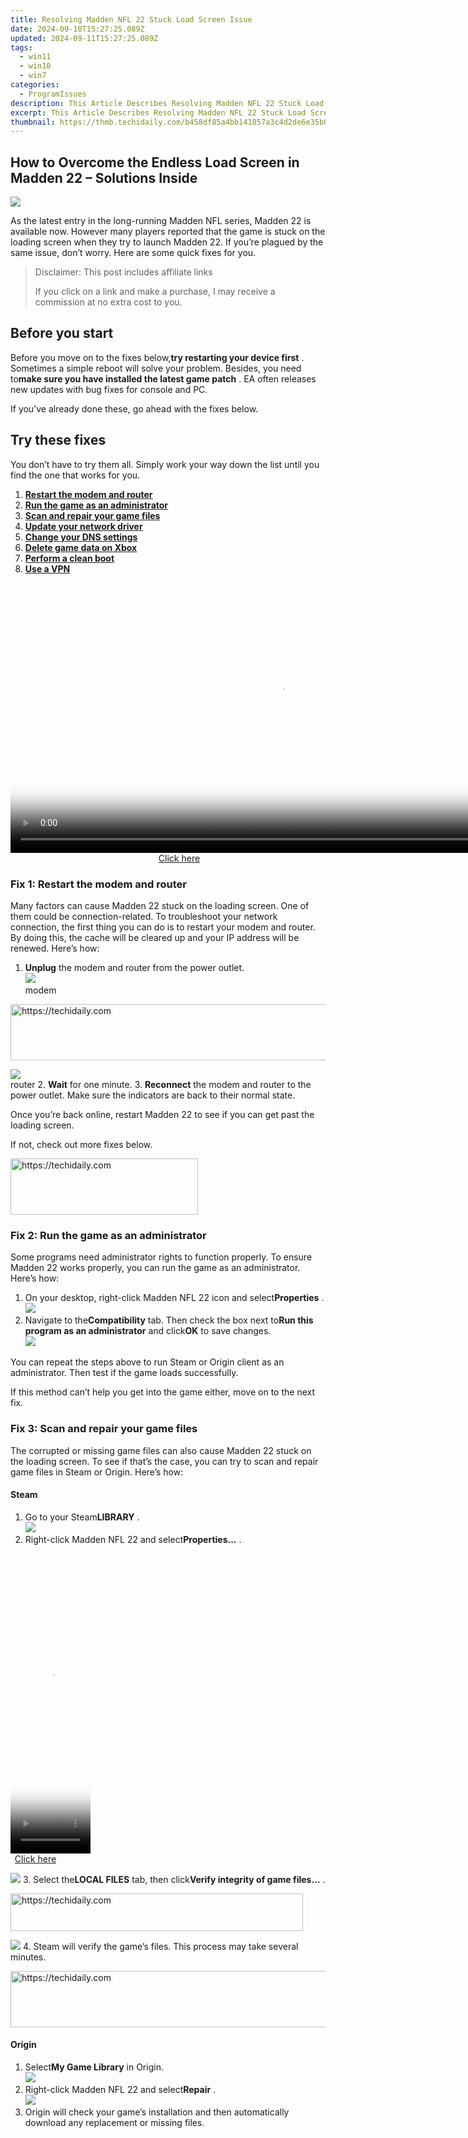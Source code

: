 ```yaml
---
title: Resolving Madden NFL 22 Stuck Load Screen Issue
date: 2024-09-10T15:27:25.089Z
updated: 2024-09-11T15:27:25.089Z
tags:
  - win11
  - win10
  - win7
categories:
  - ProgramIssues
description: This Article Describes Resolving Madden NFL 22 Stuck Load Screen Issue
excerpt: This Article Describes Resolving Madden NFL 22 Stuck Load Screen Issue
thumbnail: https://thmb.techidaily.com/b458df85a4bb141857a3c4d2de6e35b07f50e405e5e03af8173f938324bb194b.png
---
```


## How to Overcome the Endless Load Screen in Madden 22 – Solutions Inside

![](https://images.drivereasy.com/wp-content/uploads/2021/09/madden-22.jpg)

 As the latest entry in the long-running Madden NFL series, Madden 22 is available now. However many players reported that the game is stuck on the loading screen when they try to launch Madden 22\. If you’re plagued by the same issue, don’t worry. Here are some quick fixes for you.


>  Disclaimer: This post includes affiliate links
>
>  If you click on a link and make a purchase, I may receive a commission at no extra cost to you.
>



## Before you start

 Before you move on to the fixes below,**try restarting your device first** . Sometimes a simple reboot will solve your problem. Besides, you need to**make sure you have installed the latest game patch** . EA often releases new updates with bug fixes for console and PC.

If you’ve already done these, go ahead with the fixes below.

## Try these fixes

 You don’t have to try them all. Simply work your way down the list until you find the one that works for you.

1. **[Restart the modem and router](https://tools.techidaily.com/drivereasy/download/)**
2. **[Run the game as an administrator](https://tools.techidaily.com/drivereasy/download/)**
3. **[Scan and repair your game files](https://tools.techidaily.com/drivereasy/download/)**
4. **[Update your network driver](https://tools.techidaily.com/drivereasy/download/)**
5. **[Change your DNS settings](https://tools.techidaily.com/drivereasy/download/)**
6. **[Delete game data on Xbox](https://tools.techidaily.com/drivereasy/download/)**
7. **[Perform a clean boot](https://tools.techidaily.com/drivereasy/download/)**
8. **[Use a VPN](https://tools.techidaily.com/drivereasy/download/)**





<!-- affiliate ads begin -->
<span id="1424531">
					<video width="864" height="NaN" style="cursor:pointer"
           poster="//a.impactradius-go.com/display-clicktoplayimage/1424531.png"
           onclick="if(!this.playClicked){this.play();this.setAttribute('controls',true);this.playClicked=true;}">
	   <source src="//a.impactradius-go.com/display-ad/16446-1424531">
	   <img src="//a.impactradius-go.com/display-clicktoplayimage/1424531.png" style="border: none; height: 100%; width: 100%; object-fit: contain">
	</video>
	<div style="width:540px;text-align:center"><a href="javascript:window.open(decodeURIComponent('https%3A%2F%2Flaganoo.pxf.io%2Fc%2F5597632%2F1424531%2F16446'), '_blank');void(0);">Click here</a></div>
</span>
<img height="0" width="0" src="https://imp.pxf.io/i/5597632/1424531/16446" style="position:absolute;visibility:hidden;" border="0" />
<!-- affiliate ads end -->




### Fix 1: Restart the modem and router

 Many factors can cause Madden 22 stuck on the loading screen. One of them could be connection-related. To troubleshoot your network connection, the first thing you can do is to restart your modem and router. By doing this, the cache will be cleared up and your IP address will be renewed. Here’s how:

1. **Unplug** the modem and router from the power outlet.  
![](https://images.drivereasy.com/wp-content/uploads/2021/09/modem-1.jpg)  
 modem  




<!-- affiliate ads begin -->
<a href="https://appsumo.8odi.net/c/5597632/2130873/7443" target="_top" id="2130873">
  <img src="//a.impactradius-go.com/display-ad/7443-2130873" border="0" alt="https://techidaily.com" width="600" height="90"/>
</a>
<img height="0" width="0" src="https://appsumo.8odi.net/i/5597632/2130873/7443" style="position:absolute;visibility:hidden;" border="0" />
<!-- affiliate ads end -->




![](https://images.drivereasy.com/wp-content/uploads/2021/09/router.jpg)  
 router
2. **Wait** for one minute.
3. **Reconnect** the modem and router to the power outlet. Make sure the indicators are back to their normal state.

 Once you’re back online, restart Madden 22 to see if you can get past the loading screen.

If not, check out more fixes below.





<!-- affiliate ads begin -->
<a href="https://aligracehair.sjv.io/c/5597632/2135399/19272" target="_top" id="2135399">
  <img src="//a.impactradius-go.com/display-ad/19272-2135399" border="0" alt="https://techidaily.com" width="300" height="90"/>
</a>
<img height="0" width="0" src="https://aligracehair.sjv.io/i/5597632/2135399/19272" style="position:absolute;visibility:hidden;" border="0" />
<!-- affiliate ads end -->




### Fix 2: Run the game as an administrator

 Some programs need administrator rights to function properly. To ensure Madden 22 works properly, you can run the game as an administrator. Here’s how:

1. On your desktop, right-click Madden NFL 22 icon and select**Properties** .  
![](https://images.drivereasy.com/wp-content/uploads/2021/09/properties.jpg)
2. Navigate to the**Compatibility** tab. Then check the box next to**Run this program as an administrator** and click**OK** to save changes.  
![](https://images.drivereasy.com/wp-content/uploads/2021/09/run-this-program-as-admin.jpg)

 You can repeat the steps above to run Steam or Origin client as an administrator. Then test if the game loads successfully.

 If this method can’t help you get into the game either, move on to the next fix.

### Fix 3: Scan and repair your game files

 The corrupted or missing game files can also cause Madden 22 stuck on the loading screen. To see if that’s the case, you can try to scan and repair game files in Steam or Origin. Here’s how:

#### Steam

1. Go to your Steam**LIBRARY** .  
![](https://images.drivereasy.com/wp-content/uploads/2021/09/steam-library.jpg)
2. Right-click Madden NFL 22 and select**Properties…** .  




<!-- affiliate ads begin -->
<span id="1993647">
					<video width="128" height="480" style="cursor:pointer"
           poster="//a.impactradius-go.com/display-clicktoplayimage/1993647.png"
           onclick="if(!this.playClicked){this.play();this.setAttribute('controls',true);this.playClicked=true;}">
	   <source src="//a.impactradius-go.com/display-ad/22993-1993647">
	   <img src="//a.impactradius-go.com/display-clicktoplayimage/1993647.png" style="border: none; height: 100%; width: 100%; object-fit: contain">
	</video>
	<div style="width:80px;text-align:center"><a href="javascript:window.open(decodeURIComponent('https%3A%2F%2Fhomestyler.sjv.io%2Fc%2F5597632%2F1993647%2F22993'), '_blank');void(0);">Click here</a></div>
</span>
<img height="0" width="0" src="https://imp.pxf.io/i/5597632/1993647/22993" style="position:absolute;visibility:hidden;" border="0" />
<!-- affiliate ads end -->




![](https://images.drivereasy.com/wp-content/uploads/2021/09/steam-properties.jpg)
3. Select the**LOCAL FILES** tab, then click**Verify integrity of game files…** .  




<!-- affiliate ads begin -->
<a href="https://aligracehair.sjv.io/c/5597632/2135360/19272" target="_top" id="2135360">
  <img src="//a.impactradius-go.com/display-ad/19272-2135360" border="0" alt="https://techidaily.com" width="468" height="60"/>
</a>
<img height="0" width="0" src="https://aligracehair.sjv.io/i/5597632/2135360/19272" style="position:absolute;visibility:hidden;" border="0" />
<!-- affiliate ads end -->




![](https://images.drivereasy.com/wp-content/uploads/2021/09/steam-verify-game-files.jpg)
4. Steam will verify the game’s files. This process may take several minutes.




<!-- affiliate ads begin -->
<a href="https://appsumo.8odi.net/c/5597632/2123730/7443" target="_top" id="2123730">
  <img src="//a.impactradius-go.com/display-ad/7443-2123730" border="0" alt="https://techidaily.com" width="728" height="90"/>
</a>
<img height="0" width="0" src="https://appsumo.8odi.net/i/5597632/2123730/7443" style="position:absolute;visibility:hidden;" border="0" />
<!-- affiliate ads end -->





#### Origin

1. Select**My Game Library** in Origin.  
![](https://images.drivereasy.com/wp-content/uploads/2021/09/origin-my-game-library.jpg)
2. Right-click Madden NFL 22 and select**Repair** .  
![](https://images.drivereasy.com/wp-content/uploads/2021/09/origin-repair.jpg)
3. Origin will check your game’s installation and then automatically download any replacement or missing files.




<!-- affiliate ads begin -->
<span id="1542129">
					<video width="864" height="1152" style="cursor:pointer"
           poster="//a.impactradius-go.com/display-clicktoplayimage/1542129.png"
           onclick="if(!this.playClicked){this.play();this.setAttribute('controls',true);this.playClicked=true;}">
	   <source src="//a.impactradius-go.com/display-ad/16836-1542129">
	   <img src="//a.impactradius-go.com/display-clicktoplayimage/1542129.png" style="border: none; height: 100%; width: 100%; object-fit: contain">
	</video>
	<div style="width:540px;text-align:center"><a href="javascript:window.open(decodeURIComponent('https%3A%2F%2F25home.pxf.io%2Fc%2F5597632%2F1542129%2F16836'), '_blank');void(0);">Click here</a></div>
</span>
<img height="0" width="0" src="https://imp.pxf.io/i/5597632/1542129/16836" style="position:absolute;visibility:hidden;" border="0" />
<!-- affiliate ads end -->





 Once done, run Madden 22 again to check if the game is still stuck on the loading screen.

If the issue persists, continue to the next fix.





<!-- affiliate ads begin -->
<a href="https://review-au.sjv.io/c/5597632/2098705/14409" target="_top" id="2098705">
  <img src="//a.impactradius-go.com/display-ad/14409-2098705" border="0" alt="https://techidaily.com" width="250" height="90"/>
</a>
<img height="0" width="0" src="https://review-au.sjv.io/i/5597632/2098705/14409" style="position:absolute;visibility:hidden;" border="0" />
<!-- affiliate ads end -->




### Fix 4: Update your network driver

 Being stuck on the loading screen could indicate that you have a poor connection, which can be caused by a broken or outdated network driver. To fix this issue, you need to make sure you’re using the latest network driver.

 One way to do that is to visit the motherboard manufacturer’s website ([NVIDIA](https://tools.techidaily.com/drivereasy/download/) ,[AMD](https://www.amd.com/en/support?mktsrc=drivereasy%5Fen%5F153179) ,[Intel](https://downloadcenter.intel.com/?mktsrc=drivereasy%5Fen%5F153179) ) and search for your model, then download and install the network driver manually. But if you don’t have the time, patience or computer skills to update the driver manually, you can do it automatically with **[Driver Easy](https://tools.techidaily.com/drivereasy/download/)**  .

 Driver Easy will automatically recognize your system and find the correct drivers for your exact devices, and your Windows version, and it will download and install them correctly.

1. **[Download](https://tools.techidaily.com/drivereasy/download/)**  and install Driver Easy.
2. Run Driver Easy and click the**Scan Now** button. Driver Easy will then scan your computer and detect any problem drivers.  
![](https://images.drivereasy.com/wp-content/uploads/2021/08/de-scan-now-1.jpg)
3. Click**Update All** to automatically download and install the correct version of all the drivers that are missing or out of date on your system (this requires the **[Pro version](https://tools.techidaily.com/drivereasy/download/)**  – you’ll be prompted to upgrade when you click Update All. If you don’t want to upgrade to the Pro version, you can also update your drivers with the FREE version. All you need to do is to download them one at a time and manually install them.)  




<!-- affiliate ads begin -->
<a href="https://appsumo.8odi.net/c/5597632/2123733/7443" target="_top" id="2123733">
  <img src="//a.impactradius-go.com/display-ad/7443-2123733" border="0" alt="https://techidaily.com" width="728" height="90"/>
</a>
<img height="0" width="0" src="https://appsumo.8odi.net/i/5597632/2123733/7443" style="position:absolute;visibility:hidden;" border="0" />
<!-- affiliate ads end -->




![](https://images.drivereasy.com/wp-content/uploads/2021/07/de-wifi6.jpg)

**The Pro version of Driver Easy** comes with _full technical support_ . If you need assistance, please contact **Driver Easy’s support team** at **[support@drivereasy.com](https://tools.techidaily.com/drivereasy/download/)**  .

 After updating your network driver, restart your computer and try relaunching Madden 22 to see if it does load without issue now.

If the issue remains, try the next fix.

### Fix 5: Change your DNS settings

 If updating your network driver doesn’t solve your connection problem, you can try setting an alternate DNS, like Google DNS. This will improve the resolution speed and provide you with more security online. Here’s how to do it:

1. On your keyboard, press the**Windows logo key** and**I** at the same time to open Windows Settings. Then click**Network & Internet** .  
![](https://images.drivereasy.com/wp-content/uploads/2021/09/network-Internet.jpg)
2. Under Advanced network settings, click**Change adapter options** .  




<!-- affiliate ads begin -->
<a href="https://ephamedtechinc.pxf.io/c/5597632/2135475/26400" target="_top" id="2135475">
  <img src="//a.impactradius-go.com/display-ad/26400-2135475" border="0" alt="https://techidaily.com" width="728" height="90"/>
</a>
<img height="0" width="0" src="https://ephamedtechinc.pxf.io/i/5597632/2135475/26400" style="position:absolute;visibility:hidden;" border="0" />
<!-- affiliate ads end -->




![](https://images.drivereasy.com/wp-content/uploads/2021/09/change-adapter-options.jpg)
3. Right-click your current network and select**Properties** .  
![](https://images.drivereasy.com/wp-content/uploads/2021/09/network-properties.jpg)
4. Select**Internet Protocol Version 4 (TCP/IPv4)** and click**Properties** .  
![](https://images.drivereasy.com/wp-content/uploads/2021/09/IPV4-properties.jpg)
5. Select**Use the following DNS server addresses** . For**Preferred DNS server** , type**8.8.8.8** ; and for**Alternate DNS server** , type**8.8.4.4** . Click**OK** to save the changes.  
![](https://images.drivereasy.com/wp-content/uploads/2021/09/8888-8844.jpg)
6. Next, you need to clear the DNS cache for the changes to apply. On your keyboard, press the**Windows logo key** and type**cmd** in the search bar. Select**Run as administrator** .  
![](https://images.drivereasy.com/wp-content/uploads/2021/09/cmd-admin-1.jpg)
7. In the pop-up window, type**ipconfig /flushdns** and press**Enter** .  




<!-- affiliate ads begin -->
<a href="https://aligracehair.sjv.io/c/5597632/2135393/19272" target="_top" id="2135393">
  <img src="//a.impactradius-go.com/display-ad/19272-2135393" border="0" alt="https://techidaily.com" width="120" height="90"/>
</a>
<img height="0" width="0" src="https://aligracehair.sjv.io/i/5597632/2135393/19272" style="position:absolute;visibility:hidden;" border="0" />
<!-- affiliate ads end -->




![](https://images.drivereasy.com/wp-content/uploads/2021/09/cmd-ipconfig-flushdns.jpg)





<!-- affiliate ads begin -->
<a href="https://appsumo.8odi.net/c/5597632/2123735/7443" target="_top" id="2123735">
  <img src="//a.impactradius-go.com/display-ad/7443-2123735" border="0" alt="https://techidaily.com" width="600" height="90"/>
</a>
<img height="0" width="0" src="https://appsumo.8odi.net/i/5597632/2123735/7443" style="position:absolute;visibility:hidden;" border="0" />
<!-- affiliate ads end -->




Try relaunching Madden 22 and see if it does load without issue now.

If this fix doesn’t work for you, proceed to the next one.





<!-- affiliate ads begin -->
<a href="https://appsumo.8odi.net/c/5597632/2118304/7443" target="_top" id="2118304">
  <img src="//a.impactradius-go.com/display-ad/7443-2118304" border="0" alt="https://techidaily.com" width="600" height="90"/>
</a>
<img height="0" width="0" src="https://appsumo.8odi.net/i/5597632/2118304/7443" style="position:absolute;visibility:hidden;" border="0" />
<!-- affiliate ads end -->




### Fix 6: Delete game data on Xbox

 For Xbox players, if you’re stuck on the loading screen when launching madden 22, you can try to fix this issue by deleting saved game data. Since this cannot be undone, it is highly recommended that you back up your saved game data to online storage before deleting it. Here’s how:

1. On Xbox Home, select **My games & apps** .  
![](https://images.drivereasy.com/wp-content/uploads/2021/09/my-games-apps.jpg)
2. Highlight Madden NFL 22, press the **Menu** button on your controller, then select **Manage game & add-ons** .  
![](https://images.drivereasy.com/wp-content/uploads/2021/09/manage-game-add-ones.jpg)
3. Select the **Saved data**  box, then choose the item you want to delete.  
![](https://images.drivereasy.com/wp-content/uploads/2021/09/xbox-saved-data.jpg)

Try launching Madden 22 again to check if it can load normally.

If not, take a look at the next fix.

### Fix 7: Perform a clean boot

 A clean boot can cut down the number of applications that run when you start your computer. This can help you to identify if there are any conflicts between Madden 22 and another program. Here’s how:

1. On your keyboard, press the**Windows logo key** and**R** at the same time to invoke the Run dialog box. Then type**msconfig** and click**OK** .  
![](https://images.drivereasy.com/wp-content/uploads/2021/08/msconfig.jpg)
2. In the System Configuration window, navigate to the**Services** tab and check the box to**Hide all Microsoft Services** .  
![](https://images.drivereasy.com/wp-content/uploads/2021/07/hide-all-microsoft-services.jpg)
3. **Uncheck** all the services EXCEPT those belong to your video card or sound card manufacturer, such as**Realtek** ,**AMD** ,**NVIDIA** and**Intel** . Then click**OK** to save the changes.  




<!-- affiliate ads begin -->
<a href="https://wigfever.sjv.io/c/5597632/2014857/22899" target="_top" id="2014857">
  <img src="//a.impactradius-go.com/display-ad/22899-2014857" border="0" alt="https://techidaily.com" width="320" height="90"/>
</a>
<img height="0" width="0" src="https://wigfever.sjv.io/i/5597632/2014857/22899" style="position:absolute;visibility:hidden;" border="0" />
<!-- affiliate ads end -->




![](https://images.drivereasy.com/wp-content/uploads/2021/06/hide2.jpg)
4. On your keyboard, press**Ctrl** ,**Shift** and**Esc** at the same time to open**Task Manager** , then navigate to the**Startup** tab.  




<!-- affiliate ads begin -->
<a href="https://ursime.pxf.io/c/5597632/2136545/16384" target="_top" id="2136545">
  <img src="//a.impactradius-go.com/display-ad/16384-2136545" border="0" alt="https://techidaily.com" width="728" height="90"/>
</a>
<img height="0" width="0" src="https://ursime.pxf.io/i/5597632/2136545/16384" style="position:absolute;visibility:hidden;" border="0" />
<!-- affiliate ads end -->




![](https://images.drivereasy.com/wp-content/uploads/2021/08/startup.jpg)
5. One at a time, select any programs you suspect might be interfering and click**Disable** .  




<!-- affiliate ads begin -->
<a href="https://25home.pxf.io/c/5597632/2123477/16836" target="_top" id="2123477">
  <img src="//a.impactradius-go.com/display-ad/16836-2123477" border="0" alt="https://techidaily.com" width="300" height="90"/>
</a>
<img height="0" width="0" src="https://25home.pxf.io/i/5597632/2123477/16836" style="position:absolute;visibility:hidden;" border="0" />
<!-- affiliate ads end -->




![](https://images.drivereasy.com/wp-content/uploads/2021/08/disable-service.jpg)
6. Restart your computer.




<!-- affiliate ads begin -->
<a href="https://ephamedtechinc.pxf.io/c/5597632/2136623/26400" target="_top" id="2136623">
  <img src="//a.impactradius-go.com/display-ad/26400-2136623" border="0" alt="https://techidaily.com" width="728" height="90"/>
</a>
<img height="0" width="0" src="https://ephamedtechinc.pxf.io/i/5597632/2136623/26400" style="position:absolute;visibility:hidden;" border="0" />
<!-- affiliate ads end -->





 Once you restart your computer, try launching Madden 22 again and check if the game is still stuck on the loading screen. If not, you can try to enable services one by one until you find the problematic software. Then restart your computer to apply the changes.

 Once you find out the problematic program that conflicts with Madden 22, you just need to uninstall it to avoid the issue in the future.

 If the game still won’t load after you disabled all the programs and services, try the last fix below.

### Fix 8: Use a VPN

 If Madden 22 is still stuck on the loading screen after you try all the fixes above, maybe give VPN a shot. By using a VPN, you can get a better Internet connection during rush hours, which may help you to solve the problem of Madden 22 not loading. Here are some VPNs we recommended:

* **[NordVPN](https://tools.techidaily.com/drivereasy/download/)**
* **[Surfshark](https://tools.techidaily.com/drivereasy/download/)**
* **[CyberGhost](https://tools.techidaily.com/drivereasy/download/)**

 Avoid using free VPNs, since they rarely resolve your issues but could bring many problems.

---

 So that’s it. Hopefully, this post helped. If you have any questions or suggestions, feel free to leave a comment below.

* [network issue](https://tools.techidaily.com/drivereasy/download/)

<ins class="adsbygoogle"
     style="display:block"
     data-ad-format="autorelaxed"
     data-ad-client="ca-pub-7571918770474297"
     data-ad-slot="1223367746"></ins>



<ins class="adsbygoogle"
     style="display:block"
     data-ad-client="ca-pub-7571918770474297"
     data-ad-slot="8358498916"
     data-ad-format="auto"
     data-full-width-responsive="true"></ins>





<span class="atpl-alsoreadstyle">Also read:</span>
<div><ul>
<li><a href="https://youtube-web.techidaily.com/n-2024-tips-and-tricks-to-elevate-your-youtube-production-through-subtitle-integration/"><u>[New] In 2024, Tips and Tricks to Elevate Your YouTube Production Through Subtitle Integration</u></a></li>
<li><a href="https://facebook-videos.techidaily.com/new-in-2024-transform-your-social-media-voice-with-high-def-streams/"><u>[New] In 2024, Transform Your Social Media Voice with High-Def Streams</u></a></li>
<li><a href="https://extra-support.techidaily.com/new-peak-panzoid-structures-for-beginners/"><u>[New] Peak Panzoid Structures for Beginners</u></a></li>
<li><a href="https://facebook-video-share.techidaily.com/updated-2024-approved-boosting-online-presence-top-30-freefire-hashtags-and-tag-strategies/"><u>[Updated] 2024 Approved Boosting Online Presence Top 30 FreeFire Hashtags and Tag Strategies</u></a></li>
<li><a href="https://youtube-blog.techidaily.com/ed-ultimate-list-best-ios-friendly-free-video-editors-for-2024/"><u>[Updated] Ultimate List Best iOS-Friendly, Free Video Editors for 2024</u></a></li>
<li><a href="https://unlock-android.techidaily.com/10-easy-to-use-frp-bypass-tools-for-unlocking-google-accounts-on-honor-x50i-by-drfone-android/"><u>10 Easy-to-Use FRP Bypass Tools for Unlocking Google Accounts On Honor X50i</u></a></li>
<li><a href="https://android-unlock.techidaily.com/a-complete-guide-to-oem-unlocking-on-sony-xperia-5-v-by-drfone-android/"><u>A Complete Guide To OEM Unlocking on Sony Xperia 5 V</u></a></li>
<li><a href="https://win-blog.techidaily.com/achieve-seamless-gameplay-solving-low-fps-problems-in-fallout-76-using-new-techniques/"><u>Achieve Seamless Gameplay: Solving Low FPS Problems in Fallout 76 Using New Techniques</u></a></li>
<li><a href="https://win-blog.techidaily.com/comprehensive-solutions-to-eradicate-stuttering-and-boost-frame-rate-in-your-games-a-2024-perspective/"><u>Comprehensive Solutions to Eradicate Stuttering and Boost Frame Rate in Your Games - A 2024 Perspective</u></a></li>
<li><a href="https://win-blog.techidaily.com/comprehensive-tips-for-solving-maplestory-lag-issues-in-windows-10-updated-guide/"><u>Comprehensive Tips for Solving MapleStory Lag Issues in Windows 10 – Updated Guide</u></a></li>
<li><a href="https://win-blog.techidaily.com/crash-free-racing-optimizing-your-play-of-forza-horizon-4-on-pc/"><u>Crash-Free Racing: Optimizing Your Play of Forza Horizon 4 on PC</u></a></li>
<li><a href="https://win-blog.techidaily.com/effective-solutions-to-apex-legends-2022-leaf-error-code-tips-and-tricks/"><u>Effective Solutions to Apex Legends 2022 Leaf Error Code - Tips and Tricks</u></a></li>
<li><a href="https://extra-resources.techidaily.com/enhancing-productivity-with-azure-voice-recognition/"><u>Enhancing Productivity with Azure Voice Recognition</u></a></li>
<li><a href="https://win-blog.techidaily.com/enshrouded-game-fixed-now-running-smoothly-on-your-computer/"><u>Enshrouded Game Fixed: Now Running Smoothly on Your Computer</u></a></li>
<li><a href="https://some-knowledge.techidaily.com/expert-techniques-for-streamers-on-macos-for-2024/"><u>Expert Techniques for Streamers on macOS for 2024</u></a></li>
<li><a href="https://win-blog.techidaily.com/fix-a-sluggish-chrome-browser-instantly-simple-fixes-and-tweaks/"><u>Fix a Sluggish Chrome Browser Instantly: Simple Fixes and Tweaks!</u></a></li>
<li><a href="https://win-blog.techidaily.com/fix-your-gameplay-solving-the-assassins-creed-valhalla-pc-performance-problem/"><u>Fix Your Gameplay: Solving the Assassin’s Creed Valhalla PC Performance Problem</u></a></li>
<li><a href="https://win-blog.techidaily.com/fixing-offline-origin-problem-it-works-again/"><u>Fixing Offline Origin Problem – It Works Again</u></a></li>
<li><a href="https://win-dash.techidaily.com/get-your-sound-blaster-audigy-latest-drivers-available-here/"><u>Get Your Sound Blaster Audigy - Latest Drivers Available Here!</u></a></li>
<li><a href="https://win-blog.techidaily.com/how-to-fix-far-cry-6-freezing-problems-in-windows-update-guide/"><u>How to Fix Far Cry 6 Freezing Problems in Windows - Update Guide</u></a></li>
<li><a href="https://screen-mirror.techidaily.com/in-2024-8-best-apps-for-screen-mirroring-meizu-21-pc-drfone-by-drfone-android/"><u>In 2024, 8 Best Apps for Screen Mirroring Meizu 21 PC | Dr.fone</u></a></li>
<li><a href="https://extra-resources.techidaily.com/in-2024-building-a-better-movie-utilizing-windows-11s-movie-maker/"><u>In 2024, Building a Better Movie Utilizing Windows 11'S Movie Maker</u></a></li>
<li><a href="https://ios-location-track.techidaily.com/in-2024-how-to-track-apple-iphone-se-2022-location-without-installing-software-drfone-by-drfone-virtual-ios/"><u>In 2024, How to Track Apple iPhone SE (2022) Location without Installing Software? | Dr.fone</u></a></li>
<li><a href="https://extra-support.techidaily.com/in-2024-navigating-the-maze-of-srt-to-xml-ssa-ttml-conversions/"><u>In 2024, Navigating the Maze of SRT-to-XML, SSA, TTML Conversions</u></a></li>
<li><a href="https://article-tips.techidaily.com/in-2024-seamlessly-post-pictures-your-youtube-visual-guide/"><u>In 2024, Seamlessly Post Pictures Your YouTube Visual Guide</u></a></li>
<li><a href="https://activate-lock.techidaily.com/in-2024-the-10-best-tools-to-bypass-icloud-activation-lock-on-iphone-6s-plus-you-should-try-out-by-drfone-ios/"><u>In 2024, The 10 Best Tools to Bypass iCloud Activation Lock On iPhone 6s Plus You Should Try Out</u></a></li>
<li><a href="https://ai-topics.techidaily.com/in-2024-what-is-an-ai-headshot-generator/"><u>In 2024, What Is an AI Headshot Generator?</u></a></li>
<li><a href="https://driver-error.techidaily.com/installing-drivers-for-print-sysware/"><u>Installing Drivers for Print SysWare</u></a></li>
<li><a href="https://win-blog.techidaily.com/modern-warfare-3-debugged-solving-error-12707-in-the-games-memory/"><u>Modern Warfare 3 Debugged - Solving Error 12707 in the Game's Memory</u></a></li>
<li><a href="https://win-blog.techidaily.com/optimized-resolving-frame-rate-issues-in-resident-evil-village-pc-gaming/"><u>Optimized: Resolving Frame Rate Issues in Resident Evil Village PC Gaming</u></a></li>
<li><a href="https://win-blog.techidaily.com/overcoming-call-of-duty-wwii-error-4128-tips-and-solutions-for-gamers/"><u>Overcoming Call of Duty WWII Error 4128: Tips and Solutions for Gamers</u></a></li>
<li><a href="https://win-blog.techidaily.com/overcoming-game-initialization-errors-in-modern-warfare-3-for-a-smoother-gaming-experience/"><u>Overcoming Game Initialization Errors in Modern Warfare 3 for a Smoother Gaming Experience</u></a></li>
<li><a href="https://win-blog.techidaily.com/quick-fix-for-apex-legends-not-opening-top-tips-inside/"><u>Quick Fix for 'Apex Legends Not Opening': Top Tips Inside</u></a></li>
<li><a href="https://win-blog.techidaily.com/1723006526415-resolve-your-division-2-crash-issues-instantly-and-effortlessly/"><u>Resolve Your Division 2 Crash Issues Instantly & Effortlessly!</u></a></li>
<li><a href="https://win-blog.techidaily.com/resolving-startup-problems-with-the-nier-replica-remaster/"><u>Resolving Startup Problems with the NieR Replica Remaster</u></a></li>
<li><a href="https://win-blog.techidaily.com/resolving-the-issue-how-to-prevent-frequent-freezing-in-thunder-tier-1-game-on-pc/"><u>Resolving the Issue: How to Prevent Frequent Freezing in Thunder Tier 1 Game on PC</u></a></li>
<li><a href="https://win-blog.techidaily.com/score-exceptional-value-premium-selection-of-tribit-sound-products-slashed-for-prime-day-extravaganza/"><u>Score Exceptional Value: Premium Selection of Tribit Sound Products Slashed for Prime Day Extravaganza</u></a></li>
<li><a href="https://win-blog.techidaily.com/solution-guide-to-tackle-error-e6-in-modern-combat-warzonemodern-warfare-on-your-computer-system/"><u>Solution Guide to Tackle Error E6 in Modern Combat: Warzone/Modern Warfare on Your Computer System</u></a></li>
<li><a href="https://win-blog.techidaily.com/solution-steps-preventing-scavengers-game-from-freezing-on-pc/"><u>Solution Steps: Preventing 'Scavengers' Game From Freezing on PC</u></a></li>
<li><a href="https://win-blog.techidaily.com/solving-the-relink-issue-in-granblue-fantasy-a-step-by-step-guide/"><u>Solving the 'Relink' Issue in Granblue Fantasy - A Step-by-Step Guide</u></a></li>
<li><a href="https://win-blog.techidaily.com/solving-the-puzzle-of-sluggish-play-in-the-sims-4-advanced-fixes-for-pc-gamers/"><u>Solving the Puzzle of Sluggish Play in The Sims 4 - Advanced Fixes for PC Gamers</u></a></li>
<li><a href="https://win-blog.techidaily.com/troubleshooting-escape-from-tarkovs-server-disconnection-problems/"><u>Troubleshooting ‘Escape From Tarkov’s Server Disconnection Problems</u></a></li>
<li><a href="https://win-blog.techidaily.com/troubleshooting-guide-resolving-msi-afterburners-failure-to-detect-gpu-on-windows-1011/"><u>Troubleshooting Guide: Resolving MSI Afterburner's Failure to Detect GPU on Windows 10/11</u></a></li>
<li><a href="https://win-blog.techidaily.com/troubleshooting-steps-for-helldivers-2s-notorious-blue-screen-error/"><u>Troubleshooting Steps for Helldivers 2'S Notorious Blue Screen Error</u></a></li>
<li><a href="https://win-blog.techidaily.com/troubleshooting-tips-preventing-your-resident-evil-ebuild-4-remastered-from-crashing/"><u>Troubleshooting Tips: Preventing Your 'Resident Evil Ebuild 4 Remastered' From Crashing</u></a></li>
<li><a href="https://sim-unlock.techidaily.com/tutorial-to-change-motorola-moto-g-stylus-5g-2023-imei-without-root-a-comprehensive-guide-by-drfone-android/"><u>Tutorial to Change Motorola Moto G Stylus 5G (2023) IMEI without Root A Comprehensive Guide</u></a></li>
<li><a href="https://win-blog.techidaily.com/ultimate-fixes-for-frequent-zoom-freezes-on-windows-1110-tips-and-tricks/"><u>Ultimate Fixes for Frequent Zoom Freezes on Windows 11/10 - Tips & Tricks!</u></a></li>
<li><a href="https://win-blog.techidaily.com/ultimate-strategies-for-mastering-roller-champions-crossplay/"><u>Ultimate Strategies for Mastering Roller Champions Crossplay</u></a></li>
<li><a href="https://win-blog.techidaily.com/ultimate-troubleshooting-guide-for-preventing-fifa-21-from-crashing-on-windows-pcs/"><u>Ultimate Troubleshooting Guide for Preventing FIFA 21 From Crashing on Windows PCs</u></a></li>
<li><a href="https://win-blog.techidaily.com/understanding-and-fixing-the-notorious-crossbow-error-in-minecraft-a-comprehensive-guide/"><u>Understanding and Fixing the Notorious Crossbow Error in Minecraft: A Comprehensive Guide</u></a></li>
<li><a href="https://win-blog.techidaily.com/updated-fnaf-security-fix-ensures-smooth-gaming-experience-on-windows/"><u>Updated FNAF Security Fix Ensures Smooth Gaming Experience on Windows</u></a></li>
<li><a href="https://win-blog.techidaily.com/warzone-20-performance-tuning-how-to-achieve-lower-latency-and-improve-your-gaming-experience/"><u>Warzone 2.0 Performance Tuning: How to Achieve Lower Latency and Improve Your Gaming Experience</u></a></li>
<li><a href="https://fake-location.techidaily.com/what-is-fake-gps-location-pro-and-is-it-good-on-realme-c51-drfone-by-drfone-virtual-android/"><u>What is Fake GPS Location Pro and Is It Good On Realme C51? | Dr.fone</u></a></li>
</ul></div>




